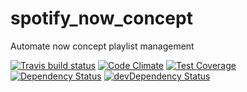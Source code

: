 # spotify_now_concept

Automate now concept playlist management

[![Travis build status](http://img.shields.io/travis/hspitzle/spotify_now_concept.svg?style=flat)](https://travis-ci.org/hspitzle/spotify_now_concept)
[![Code Climate](https://codeclimate.com/github/hspitzle/spotify_now_concept/badges/gpa.svg)](https://codeclimate.com/github/hspitzle/spotify_now_concept)
[![Test Coverage](https://codeclimate.com/github/hspitzle/spotify_now_concept/badges/coverage.svg)](https://codeclimate.com/github/hspitzle/spotify_now_concept)
[![Dependency Status](https://david-dm.org/hspitzle/spotify_now_concept.svg)](https://david-dm.org/hspitzle/spotify_now_concept)
[![devDependency Status](https://david-dm.org/hspitzle/spotify_now_concept/dev-status.svg)](https://david-dm.org/hspitzle/spotify_now_concept#info=devDependencies)
